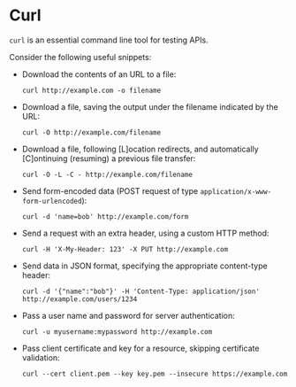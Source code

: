 # Curl

`curl` is an essential command line tool for testing APIs.

Consider the following useful snippets:

 - Download the contents of an URL to a file:
 
    `curl http://example.com -o filename`

  - Download a file, saving the output under the filename indicated by the URL:
  
    `curl -O http://example.com/filename`

  - Download a file, following [L]ocation redirects, and automatically [C]ontinuing (resuming) a previous file transfer:
  
    `curl -O -L -C - http://example.com/filename`

  - Send form-encoded data (POST request of type `application/x-www-form-urlencoded`):
  
    `curl -d 'name=bob' http://example.com/form`

  - Send a request with an extra header, using a custom HTTP method:
  
    `curl -H 'X-My-Header: 123' -X PUT http://example.com`

  - Send data in JSON format, specifying the appropriate content-type header:
  
    `curl -d '{"name":"bob"}' -H 'Content-Type: application/json' http://example.com/users/1234`

  - Pass a user name and password for server authentication:
  
    `curl -u myusername:mypassword http://example.com`

  - Pass client certificate and key for a resource, skipping certificate validation:
  
    `curl --cert client.pem --key key.pem --insecure https://example.com`
